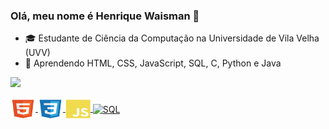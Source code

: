 ### Olá, meu nome é Henrique Waisman 👋
- 🎓 Estudante de Ciência da Computação na Universidade de Vila Velha (UVV)
- 📖 Aprendendo HTML, CSS, JavaScript, SQL, C, Python e Java

<div>
  <a href="https://github.com/henriquewaisman?tab=repositories">
  <!-- <img height="180em" src="https://github-readme-stats.vercel.app/api?username=henriquewaisman&show_icons=true&theme=dracula&include_all_commits=true&count_private=true"/> -->
  <img height="180em" src="https://github-readme-stats.vercel.app/api/top-langs/?username=henriquewaisman&layout=compact&langs_count=7&theme=dracula"/>
</div>

<div style="display: inline_block"><br>
  <img align="center" alt="HTML" height="30" width="40" src="https://raw.githubusercontent.com/devicons/devicon/master/icons/html5/html5-original.svg">
  <img align="center" alt="CSS" height="30" width="40" src="https://raw.githubusercontent.com/devicons/devicon/master/icons/css3/css3-original.svg">
  <img align="center" alt="Js" height="30" width="40" src="https://raw.githubusercontent.com/devicons/devicon/master/icons/javascript/javascript-plain.svg">
  <img align="center" alt="SQL" height="30" width="40"  src="https://cdn.jsdelivr.net/gh/devicons/devicon/icons/mysql/mysql-original.svg"/>
</div>
 
